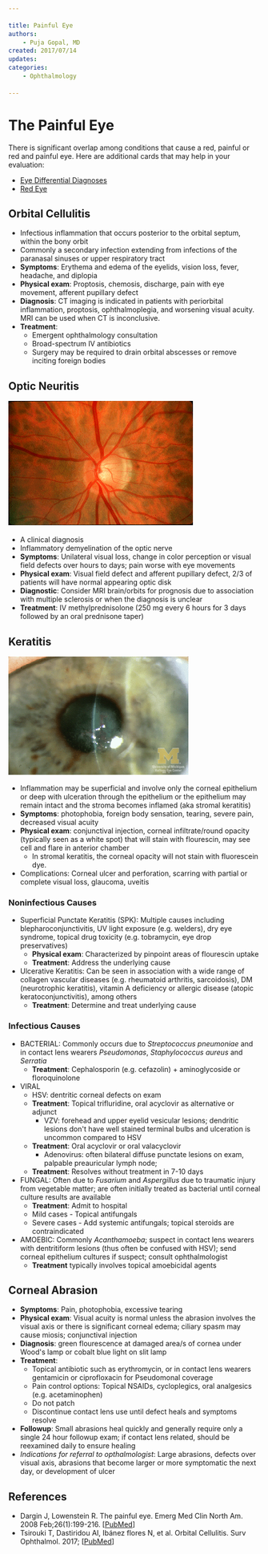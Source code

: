 ```yaml
---

title: Painful Eye
authors:
    - Puja Gopal, MD
created: 2017/07/14
updates: 
categories:
    - Ophthalmology
 
---
```

# The Painful Eye

There is significant overlap among conditions that cause a red, painful or red and painful eye. Here are additional cards that may help in your evaluation:

- [Eye Differential Diagnoses](/cards/eye-ddx)
- [Red Eye](/cards/red-eye)

## Orbital Cellulitis

- Infectious inflammation that occurs posterior to the orbital septum, within the bony orbit
- Commonly a secondary infection extending from infections of the paranasal sinuses or upper respiratory tract
- **Symptoms**: Erythema and edema of the eyelids, vision loss, fever, headache, and diplopia
- **Physical exam**: Proptosis, chemosis, discharge, pain with eye movement, afferent pupillary defect
- **Diagnosis**: CT imaging is indicated in patients with periorbital inflammation, proptosis, ophthalmoplegia, and worsening visual acuity. MRI can be used when CT is inconclusive.
- **Treatment**: 
	- Emergent ophthalmology consultation
	- Broad-spectrum IV antibiotics
	- Surgery may be required to drain orbital abscesses or remove inciting foreign bodies

## Optic Neuritis

![normal optic disc in optic neuritis photo](media/eye-painful_image-1.png)

- A clinical diagnosis
- Inflammatory demyelination of the optic nerve
- **Symptoms**: Unilateral visual loss, change in color perception or visual field defects over hours to days; pain worse with eye movements
- **Physical exam**: Visual field defect and afferent pupillary defect, 2/3 of patients will have normal appearing optic disk 
- **Diagnostic**: Consider MRI brain/orbits for prognosis due to association with multiple sclerosis or when the diagnosis is unclear
- **Treatment**: IV methylprednisolone (250 mg every 6 hours for 3 days followed by an oral prednisone taper)

## Keratitis

![keratitis photo](media/eye-painful_image-2.png)

- Inflammation may be superficial and involve only the corneal epithelium or deep with ulceration through the epithelium or the epithelium may remain intact and the stroma becomes inflamed (aka stromal keratitis)
- **Symptoms**: photophobia, foreign body sensation, tearing, severe pain, decreased visual acuity
- **Physical exam**: conjunctival injection, corneal infiltrate/round opacity (typically seen as a white spot) that will stain with flourescin, may see cell and flare in anterior chamber
	- In stromal keratitis, the corneal opacity will not stain with fluorescein dye.
- Complications: Corneal ulcer and perforation, scarring with partial or complete visual loss, glaucoma, uveitis

### Noninfectious Causes

- Superficial Punctate Keratitis (SPK): Multiple causes including blepharoconjunctivitis, UV light exposure (e.g. welders), dry eye syndrome, topical drug toxicity (e.g. tobramycin, eye drop preservatives)
	- **Physical exam**: Characterized by pinpoint areas of flourescin uptake
	- **Treatment**: Address the underlying cause
- Ulcerative Keratitis: Can be seen in association with a wide range of collagen vascular diseases (e.g. rheumatoid arthritis, sarcoidosis), DM (neurotrophic keratitis), vitamin A deficiency or allergic disease (atopic keratoconjunctivitis), among others 
  - **Treatment**: Determine and treat underlying cause

### Infectious Causes
- BACTERIAL: Commonly occurs due to _Streptococcus pneumoniae_ and in contact lens wearers _Pseudomonas_, _Staphylococcus aureus_ and _Serratia_
	- **Treatment**: Cephalosporin (e.g. cefazolin) + aminoglycoside or floroquinolone
- VIRAL
	- HSV: dentritic corneal defects on exam
  - **Treatment**: Topical trifluridine, oral acyclovir as alternative or adjunct 
	- VZV: forehead and upper eyelid vesicular lesions; dendritic lesions don't have well stained terminal bulbs and ulceration is uncommon compared to HSV
  - **Treatment**: Oral acyclovir or oral valacyclovir
	- Adenovirus: often bilateral diffuse punctate lesions on exam, palpable preauricular lymph node; 
  - **Treatment**: Resolves without treatment in 7-10 days
- FUNGAL: Often due to _Fusarium_ and _Aspergillus_ due to traumatic injury from vegetable matter; are often initially treated as bacterial until corneal culture results are available
  - **Treatment**: Admit to hospital
  - Mild cases - Topical antifungals
  - Severe cases - Add systemic antifungals; topical steroids are contraindicated
- AMOEBIC: Commonly _Acanthamoeba_; suspect in contact lens wearers with dentritiform lesions (thus often be confused with HSV); send corneal epithelium cultures if suspect; consult ophthalmologist
  - **Treatment** typically involves topical amoebicidal agents

## Corneal Abrasion
- **Symptoms**: Pain, photophobia, excessive tearing
- **Physical exam**: Visual acuity is normal unless the abrasion involves the visual axis or there is significant corneal edema; ciliary spasm may cause miosis; conjunctival injection
- **Diagnosis**: green flourescence at damaged area/s of cornea under Wood's lamp or cobalt blue light on slit lamp
- **Treatment**: 
  - Topical antibiotic such as erythromycin, or in contact lens wearers gentamicin or ciprofloxacin for Pseudomonal coverage
  - Pain control options: Topical NSAIDs, cycloplegics, oral analgesics (e.g. acetaminophen)
  - Do not patch
  - Discontinue contact lens use until defect heals and symptoms resolve
- **Followup**: Small abrasions heal quickly and generally require only a single 24 hour followup exam; if contact lens related, should be reexamined daily to ensure healing
- _Indications for referral to opthalmologist_: Large abrasions, defects over visual axis, abrasions that become larger or more symptomatic the next day, or development of ulcer

## References

- Dargin J, Lowenstein R. The painful eye. Emerg Med Clin North Am. 2008 Feb;26(1):199-216. [[PubMed](https://www.ncbi.nlm.nih.gov/pubmed/18249263)]
- Tsirouki T, Dastiridou AI, Ibánez flores N, et al. Orbital Cellulitis. Surv Ophthalmol. 2017; [[PubMed](https://www.ncbi.nlm.nih.gov/pubmed/29248536)]
